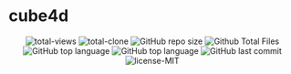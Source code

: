 # cube4d

<p align="center">
<img alt="total-views" src="https://img.shields.io/badge/views-11-blue?style=for-the-badge">
<img alt="total-clone" src="https://img.shields.io/badge/clone-14-blue?style=for-the-badge">
<img alt="GitHub repo size" src="https://img.shields.io/github/repo-size/ElPatatin/cube4d?style=for-the-badge">
<img alt="Github Total Files" src="https://img.shields.io/github/directory-file-count/ElPatatin/cube4d?style=for-the-badge">
<img alt="GitHub top language" src="https://img.shields.io/github/languages/top/ElPatatin/cube4d?style=for-the-badge">
<img alt="GitHub top language" src="https://img.shields.io/github/languages/count/ElPatatin/cube4d?style=for-the-badge">
<img alt="GitHub last commit" src="https://img.shields.io/github/last-commit/ElPatatin/cube4d?style=for-the-badge">
<img alt="license-MIT" src="https://img.shields.io/badge/license-MIT-blue?style=for-the-badge"
</p>
